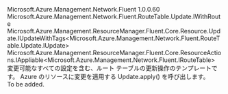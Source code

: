 <Type Name="IUpdate" FullName="Microsoft.Azure.Management.Network.Fluent.RouteTable.Update.IUpdate">
  <TypeSignature Language="C#" Value="public interface IUpdate : Microsoft.Azure.Management.Network.Fluent.RouteTable.Update.IWithRoute, Microsoft.Azure.Management.ResourceManager.Fluent.Core.Resource.Update.IUpdateWithTags&lt;Microsoft.Azure.Management.Network.Fluent.RouteTable.Update.IUpdate&gt;, Microsoft.Azure.Management.ResourceManager.Fluent.Core.ResourceActions.IAppliable&lt;Microsoft.Azure.Management.Network.Fluent.IRouteTable&gt;" />
  <TypeSignature Language="ILAsm" Value=".class public interface auto ansi abstract IUpdate implements class Microsoft.Azure.Management.Network.Fluent.RouteTable.Update.IWithRoute, class Microsoft.Azure.Management.ResourceManager.Fluent.Core.Resource.Update.IUpdateWithTags`1&lt;class Microsoft.Azure.Management.Network.Fluent.RouteTable.Update.IUpdate&gt;, class Microsoft.Azure.Management.ResourceManager.Fluent.Core.ResourceActions.IAppliable`1&lt;class Microsoft.Azure.Management.Network.Fluent.IRouteTable&gt;, class Microsoft.Azure.Management.ResourceManager.Fluent.Core.ResourceActions.IIndexable" />
  <TypeSignature Language="DocId" Value="T:Microsoft.Azure.Management.Network.Fluent.RouteTable.Update.IUpdate" />
  <TypeSignature Language="VB.NET" Value="Public Interface IUpdate&#xA;Implements IAppliable(Of IRouteTable), IUpdateWithTags(Of IUpdate), IWithRoute" />
  <TypeSignature Language="F#" Value="type IUpdate = interface&#xA;    interface IAppliable&lt;IRouteTable&gt;&#xA;    interface IIndexable&#xA;    interface IUpdateWithTags&lt;IUpdate&gt;&#xA;    interface IWithRoute" />
  <AssemblyInfo>
    <AssemblyName>Microsoft.Azure.Management.Network.Fluent</AssemblyName>
    <AssemblyVersion>1.0.0.60</AssemblyVersion>
  </AssemblyInfo>
  <Interfaces>
    <Interface>
      <InterfaceName>Microsoft.Azure.Management.Network.Fluent.RouteTable.Update.IWithRoute</InterfaceName>
    </Interface>
    <Interface>
      <InterfaceName>Microsoft.Azure.Management.ResourceManager.Fluent.Core.Resource.Update.IUpdateWithTags&lt;Microsoft.Azure.Management.Network.Fluent.RouteTable.Update.IUpdate&gt;</InterfaceName>
    </Interface>
    <Interface>
      <InterfaceName>Microsoft.Azure.Management.ResourceManager.Fluent.Core.ResourceActions.IAppliable&lt;Microsoft.Azure.Management.Network.Fluent.IRouteTable&gt;</InterfaceName>
    </Interface>
  </Interfaces>
  <Docs>
    <summary>
            変更可能なすべての設定を含む、ルート テーブルの更新操作のテンプレートです。
            Azure のリソースに変更を適用する Update.apply() を呼び出します。
            </summary>
    <remarks>To be added.</remarks>
  </Docs>
  <Members />
</Type>